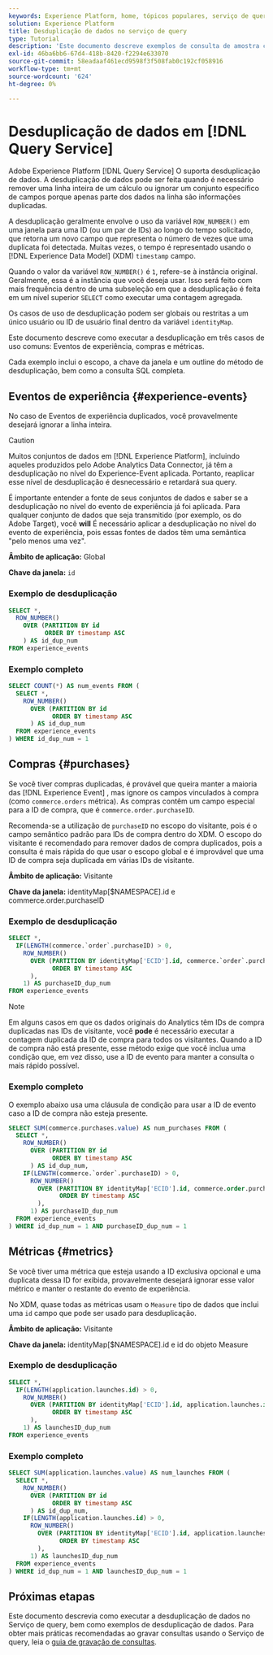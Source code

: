 ```yaml
---
keywords: Experience Platform, home, tópicos populares, serviço de query, serviço de query, desduplicação de dados, desduplicação;
solution: Experience Platform
title: Desduplicação de dados no serviço de query
type: Tutorial
description: 'Este documento descreve exemplos de consulta de amostra completa e de subseleção para desduplicação de três casos de uso comuns: Eventos de experiência, compras e métricas.'
exl-id: 46ba6bb6-67d4-418b-8420-f2294e633070
source-git-commit: 58eadaaf461ecd9598f3f508fab0c192cf058916
workflow-type: tm+mt
source-wordcount: '624'
ht-degree: 0%

---
```


# Desduplicação de dados em [!DNL Query Service]

Adobe Experience Platform [!DNL Query Service] O suporta desduplicação de dados. A desduplicação de dados pode ser feita quando é necessário remover uma linha inteira de um cálculo ou ignorar um conjunto específico de campos porque apenas parte dos dados na linha são informações duplicadas.

A desduplicação geralmente envolve o uso da variável `ROW_NUMBER()` em uma janela para uma ID (ou um par de IDs) ao longo do tempo solicitado, que retorna um novo campo que representa o número de vezes que uma duplicata foi detectada. Muitas vezes, o tempo é representado usando o [!DNL Experience Data Model] (XDM) `timestamp` campo.

Quando o valor da variável `ROW_NUMBER()` é `1`, refere-se à instância original. Geralmente, essa é a instância que você deseja usar. Isso será feito com mais frequência dentro de uma subseleção em que a desduplicação é feita em um nível superior `SELECT` como executar uma contagem agregada.

Os casos de uso de desduplicação podem ser globais ou restritas a um único usuário ou ID de usuário final dentro da variável `identityMap`.

Este documento descreve como executar a desduplicação em três casos de uso comuns: Eventos de experiência, compras e métricas.

Cada exemplo inclui o escopo, a chave da janela e um outline do método de desduplicação, bem como a consulta SQL completa.

## Eventos de experiência {#experience-events}

No caso de Eventos de experiência duplicados, você provavelmente desejará ignorar a linha inteira.

>[!CAUTION]
>
>Muitos conjuntos de dados em [!DNL Experience Platform], incluindo aqueles produzidos pelo Adobe Analytics Data Connector, já têm a desduplicação no nível do Experience-Event aplicada. Portanto, reaplicar esse nível de desduplicação é desnecessário e retardará sua query.
>
>É importante entender a fonte de seus conjuntos de dados e saber se a desduplicação no nível do evento de experiência já foi aplicada. Para qualquer conjunto de dados que seja transmitido (por exemplo, os do Adobe Target), você **will** É necessário aplicar a desduplicação no nível do evento de experiência, pois essas fontes de dados têm uma semântica &quot;pelo menos uma vez&quot;.

**Âmbito de aplicação:** Global

**Chave da janela:** `id`

### Exemplo de desduplicação

```sql
SELECT *,
  ROW_NUMBER()
    OVER (PARTITION BY id
          ORDER BY timestamp ASC
    ) AS id_dup_num
FROM experience_events
```

### Exemplo completo

```sql
SELECT COUNT(*) AS num_events FROM (
  SELECT *,
    ROW_NUMBER()
      OVER (PARTITION BY id
            ORDER BY timestamp ASC
      ) AS id_dup_num
  FROM experience_events
) WHERE id_dup_num = 1
```

## Compras {#purchases}

Se você tiver compras duplicadas, é provável que queira manter a maioria das [!DNL Experience Event] , mas ignore os campos vinculados à compra (como `commerce.orders` métrica). As compras contêm um campo especial para a ID de compra, que é `commerce.order.purchaseID`.

Recomenda-se a utilização de `purchaseID` no escopo do visitante, pois é o campo semântico padrão para IDs de compra dentro do XDM. O escopo do visitante é recomendado para remover dados de compra duplicados, pois a consulta é mais rápida do que usar o escopo global e é improvável que uma ID de compra seja duplicada em várias IDs de visitante.

**Âmbito de aplicação:** Visitante

**Chave da janela:** identityMap[$NAMESPACE].id e commerce.order.purchaseID

### Exemplo de desduplicação

```sql
SELECT *,
  IF(LENGTH(commerce.`order`.purchaseID) > 0,
    ROW_NUMBER()
      OVER (PARTITION BY identityMap['ECID'].id, commerce.`order`.purchaseID
            ORDER BY timestamp ASC
      ),
    1) AS purchaseID_dup_num
FROM experience_events
```

>[!NOTE]
>
>Em alguns casos em que os dados originais do Analytics têm IDs de compra duplicadas nas IDs de visitante, você **pode** é necessário executar a contagem duplicada da ID de compra para todos os visitantes. Quando a ID de compra não está presente, esse método exige que você inclua uma condição que, em vez disso, use a ID de evento para manter a consulta o mais rápido possível.

### Exemplo completo

O exemplo abaixo usa uma cláusula de condição para usar a ID de evento caso a ID de compra não esteja presente.

```sql
SELECT SUM(commerce.purchases.value) AS num_purchases FROM (
  SELECT *,
    ROW_NUMBER()
      OVER (PARTITION BY id
            ORDER BY timestamp ASC
      ) AS id_dup_num,
    IF(LENGTH(commerce.`order`.purchaseID) > 0,
      ROW_NUMBER()
        OVER (PARTITION BY identityMap['ECID'].id, commerce.order.purchaseID
              ORDER BY timestamp ASC
        ),
      1) AS purchaseID_dup_num
  FROM experience_events
) WHERE id_dup_num = 1 AND purchaseID_dup_num = 1
```

## Métricas {#metrics}

Se você tiver uma métrica que esteja usando a ID exclusiva opcional e uma duplicata dessa ID for exibida, provavelmente desejará ignorar esse valor métrico e manter o restante do evento de experiência.

No XDM, quase todas as métricas usam o `Measure` tipo de dados que inclui uma `id` campo que pode ser usado para desduplicação.

**Âmbito de aplicação:** Visitante

**Chave da janela:** identityMap[$NAMESPACE].id e id do objeto Measure

### Exemplo de desduplicação

```sql
SELECT *,
  IF(LENGTH(application.launches.id) > 0,
    ROW_NUMBER()
      OVER (PARTITION BY identityMap['ECID'].id, application.launches.id
            ORDER BY timestamp ASC
      ),
    1) AS launchesID_dup_num
FROM experience_events
```

### Exemplo completo

```sql
SELECT SUM(application.launches.value) AS num_launches FROM (
  SELECT *,
    ROW_NUMBER()
      OVER (PARTITION BY id
            ORDER BY timestamp ASC
      ) AS id_dup_num,
    IF(LENGTH(application.launches.id) > 0,
      ROW_NUMBER()
        OVER (PARTITION BY identityMap['ECID'].id, application.launches.id
              ORDER BY timestamp ASC
        ),
      1) AS launchesID_dup_num
  FROM experience_events
) WHERE id_dup_num = 1 AND launchesID_dup_num = 1
```

## Próximas etapas

Este documento descrevia como executar a desduplicação de dados no Serviço de query, bem como exemplos de desduplicação de dados. Para obter mais práticas recomendadas ao gravar consultas usando o Serviço de query, leia o [guia de gravação de consultas](./writing-queries.md).
